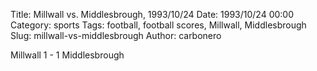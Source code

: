 Title: Millwall vs. Middlesbrough, 1993/10/24
Date: 1993/10/24 00:00
Category: sports
Tags: football, football scores, Millwall, Middlesbrough
Slug: millwall-vs-middlesbrough
Author: carbonero


Millwall 1 - 1 Middlesbrough
